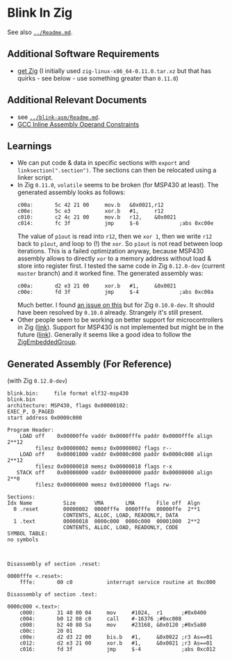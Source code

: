 # Blink In Zig

See also [`../Readme.md`](../Readme.md).


## Additional Software Requirements

- [get Zig](https://ziglang.org/download/) (I initially used `zig-linux-x86_64-0.11.0.tar.xz` but
  that has quirks - see below - use something greater than `0.11.0`)


## Additional Relevant Documents

- see [`../blink-asm/Readme.md`](../blink-asm/Readme.md).
- [GCC Inline Assembly Operand Constraints](https://gcc.gnu.org/onlinedocs/gcc/Simple-Constraints.html)


## Learnings

- We can put code & data in specific sections with `export` and `linksection(".section")`. The
  sections can then be relocated using a linker script.
- In Zig `0.11.0`, `volatile` seems to be broken (for MSP430 at least). The generated assembly looks
  as follows:
  ```
  c00a:       5c 42 21 00     mov.b   &0x0021,r12
  c00e:       5c e3           xor.b   #1,     r12
  c010:       c2 4c 21 00     mov.b   r12,    &0x0021
  c014:       fc 3f           jmp     $-6             ;abs 0xc00e
  ```
  The value of `p1out` is read into `r12`, then we `xor 1`, then we write `r12` back to `p1out`, and
  loop to (!) the `xor`. So `p1out` is not read between loop iterations. This is a failed
  optimization anyway, because MSP430 assembly allows to directly `xor` to a memory address without
  load & store into register first.
  I tested the same code in Zig `0.12.0-dev` (current `master` branch) and it worked fine. The
  generated assembly was:
  ```
  c00a:       d2 e3 21 00     xor.b   #1,     &0x0021
  c00e:       fd 3f           jmp     $-4             ;abs 0xc00a
  ```
  Much better. I found [an issue on this](https://github.com/ziglang/zig/issues/12928) but for Zig
  `0.10.0-dev`. It should have been resolved by `0.10.0` already. Strangely it's still present.
- Other people seem to be working on better support for microcontrollers in Zig
  ([link](https://microzig.tech/)). Support for MSP430 is not implemented but might be in the future
  ([link](https://github.com/ZigEmbeddedGroup/regz/#what-about-msp430)). Generally it seems like a
  good idea to follow the [ZigEmbeddedGroup](https://github.com/ZigEmbeddedGroup).


## Generated Assembly (For Reference)

(with Zig `0.12.0-dev`)

```
blink.bin:     file format elf32-msp430
blink.bin
architecture: MSP430, flags 0x00000102:
EXEC_P, D_PAGED
start address 0x0000c000

Program Header:
    LOAD off    0x00000ffe vaddr 0x0000fffe paddr 0x0000fffe align 2**12
         filesz 0x00000002 memsz 0x00000002 flags r--
    LOAD off    0x00001000 vaddr 0x0000c000 paddr 0x0000c000 align 2**12
         filesz 0x00000018 memsz 0x00000018 flags r-x
   STACK off    0x00000000 vaddr 0x00000000 paddr 0x00000000 align 2**0
         filesz 0x00000000 memsz 0x01000000 flags rw-

Sections:
Idx Name          Size      VMA       LMA       File off  Algn
  0 .reset        00000002  0000fffe  0000fffe  00000ffe  2**1
                  CONTENTS, ALLOC, LOAD, READONLY, DATA
  1 .text         00000018  0000c000  0000c000  00001000  2**2
                  CONTENTS, ALLOC, LOAD, READONLY, CODE
SYMBOL TABLE:
no symbols



Disassembly of section .reset:

0000fffe <.reset>:
    fffe:       00 c0           interrupt service routine at 0xc000

Disassembly of section .text:

0000c000 <.text>:
    c000:       31 40 00 04     mov     #1024,  r1      ;#0x0400
    c004:       b0 12 08 c0     call    #-16376 ;#0xc008
    c008:       b2 40 80 5a     mov     #23168, &0x0120 ;#0x5a80
    c00c:       20 01
    c00e:       d2 d3 22 00     bis.b   #1,     &0x0022 ;r3 As==01
    c012:       d2 e3 21 00     xor.b   #1,     &0x0021 ;r3 As==01
    c016:       fd 3f           jmp     $-4             ;abs 0xc012
```
